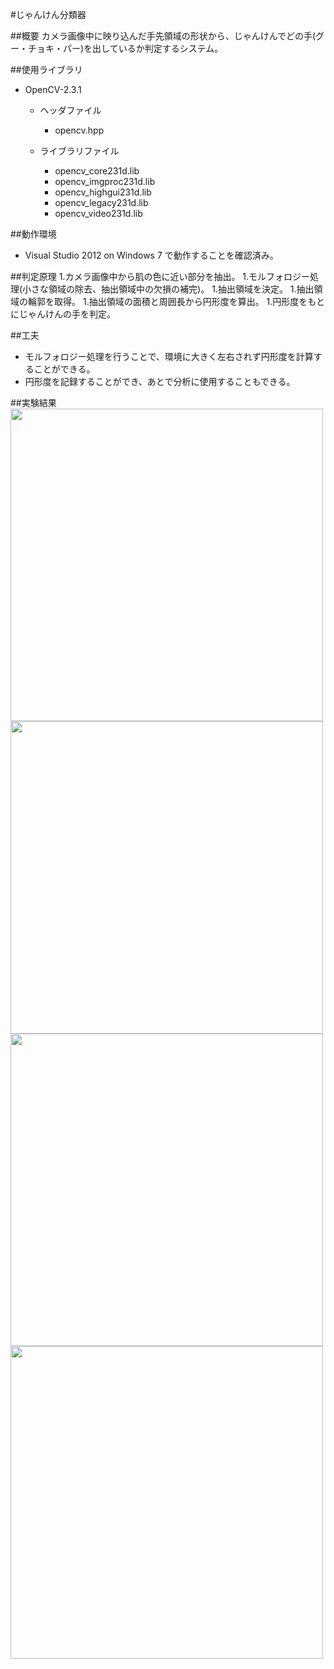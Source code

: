 #じゃんけん分類器

##概要
カメラ画像中に映り込んだ手先領域の形状から、じゃんけんでどの手(グー・チョキ・パー)を出しているか判定するシステム。

##使用ライブラリ
- OpenCV-2.3.1

  - ヘッダファイル
    - opencv.hpp

  - ライブラリファイル
    - opencv_core231d.lib
    - opencv_imgproc231d.lib
    - opencv_highgui231d.lib
    - opencv_legacy231d.lib
    - opencv_video231d.lib

##動作環境
- Visual Studio 2012 on Windows 7
で動作することを確認済み。

##判定原理
1.カメラ画像中から肌の色に近い部分を抽出。
1.モルフォロジー処理(小さな領域の除去、抽出領域中の欠損の補完)。
1.抽出領域を決定。
1.抽出領域の輪郭を取得。
1.抽出領域の面積と周囲長から円形度を算出。
1.円形度をもとにじゃんけんの手を判定。

##工夫
- モルフォロジー処理を行うことで、環境に大きく左右されず円形度を計算することができる。
- 円形度を記録することができ、あとで分析に使用することもできる。

##実験結果
<img src="http://karakuri-do.sakura.ne.jp/tokky/recruit2016winter/1.png" width="500">
<img src="http://karakuri-do.sakura.ne.jp/tokky/recruit2016winter/2.png" width="500">
<img src="http://karakuri-do.sakura.ne.jp/tokky/recruit2016winter/3.png" width="500">
<img src="http://karakuri-do.sakura.ne.jp/tokky/recruit2016winter/graph.png" width="500">
